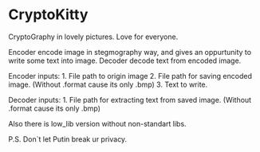 # CryptoKitty
CryptoGraphy in lovely pictures. Love for everyone.

Encoder encode image in stegmography way, and gives an oppurtunity to write some text into image.
Decoder decode text from encoded image.

Encoder inputs:
	1. File path to origin image
	2. File path for saving encoded image. (Without .format cause its only .bmp)
	3. Text to write.

Decoder inputs:
	1. File path for extracting text from saved image. (Without .format cause its only .bmp)

Also there is low_lib version without non-standart libs.

P.S. Don`t let Putin break ur privacy.